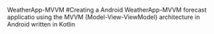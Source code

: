 WeatherApp-MVVM
#Creating a Android WeatherApp-MVVM forecast applicatio using the MVVM (Model-View-ViewModel) architecture in Android written in Kotlin


